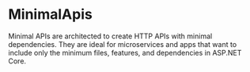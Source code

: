 # MinimalApis

Minimal APIs are architected to create HTTP APIs with minimal dependencies. They are ideal for microservices and apps that want to include only the minimum files, features, and dependencies in ASP.NET Core.

